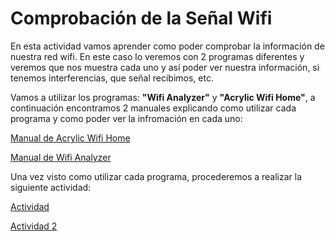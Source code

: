# Comprobación de la Señal Wifi

En esta actividad vamos aprender como poder comprobar la información de nuestra red wifi. En este caso lo veremos con 2 programas diferentes y veremos que nos muestra cada uno y así poder ver nuestra información, si tenemos interferencias, que señal recibimos, etc.

Vamos a utilizar los programas: **"Wifi Analyzer"** y **"Acrylic Wifi Home"**, a continuación encontramos 2 manuales explicando como utilizar cada programa y como poder ver la infromación en cada uno:

[Manual de Acrylic Wifi Home](https://serrogard.github.io/Se-al-WiFi/)

[Manual de Wifi Analyzer](https://gamepau.github.io/comprobacionwifi/Actividad1/WifiAnalyzer)

Una vez visto como utilizar cada programa, procederemos a realizar la siguiente actividad:

[Actividad](https://gamepau.github.io/comprobacionwifi/Actividad1/SeñalWifi)


[Actividad 2](https://serrogard.github.io/coberturawifi/Actividad1/comprobarwifi)



